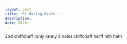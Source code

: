 ```yaml
---
layout: post
title: '61 Boring Birds: '
description:
date: 2020-
---
```


2nd chiffchaff (only rarely 2 note) chiffchaff herff hith hath
